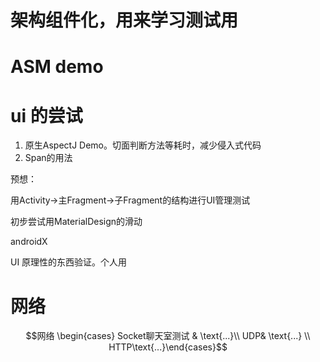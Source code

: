 # 架构组件化，用来学习测试用
# ASM demo



# ui 的尝试

1. 原生AspectJ Demo。切面判断方法等耗时，减少侵入式代码
2. Span的用法

预想：

用Activity->主Fragment->子Fragment的结构进行UI管理测试

初步尝试用MaterialDesign的滑动

androidX

UI 原理性的东西验证。个人用



# 网络



$$网络  \begin{cases} Socket聊天室测试 & \text{...}\\ UDP& \text{...} \\ HTTP\text{...}\end{cases}$$